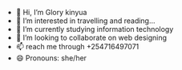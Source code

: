 - 👋 Hi, I’m Glory kinyua
- 👀 I’m interested in travelling and reading...
- 🌱 I’m currently studying information technology
- 💞️ I’m looking to collaborate on web designing 
- 📫 reach me through +254716497071
- 😄 Pronouns: she/her

<!---
iamglow/iamglow is a ✨ special ✨ repository because its `README.md` (this file) appears on your GitHub profile.
You can click the Preview link to take a look at your changes.
--->
